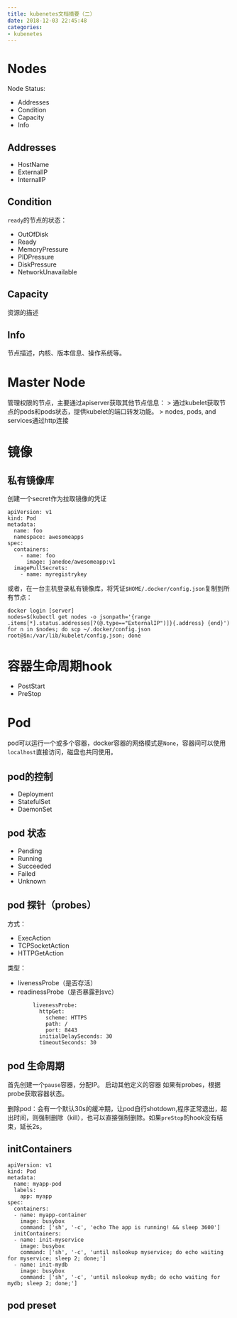 ```yaml
---
title: kubenetes文档摘要（二）
date: 2018-12-03 22:45:48
categories: 
- kubenetes
---
```


# Nodes

<!--more-->

Node Status:
* Addresses
* Condition
* Capacity
* Info

## Addresses
* HostName
* ExternalIP
* InternalIP

## Condition
`ready`的节点的状态：
* OutOfDisk
* Ready
* MemoryPressure
* PIDPressure
* DiskPressure
* NetworkUnavailable
 
## Capacity
资源的描述

## Info
节点描述，内核、版本信息、操作系统等。

# Master Node
管理权限的节点，主要通过apiserver获取其他节点信息：
	> 通过kubelet获取节点的pods和pods状态，提供kubelet的端口转发功能。
	> nodes, pods, and services通过http连接
	
# 镜像
## 私有镜像库
创建一个secret作为拉取镜像的凭证
```
apiVersion: v1
kind: Pod
metadata:
  name: foo
  namespace: awesomeapps
spec:
  containers:
    - name: foo
      image: janedoe/awesomeapp:v1
  imagePullSecrets:
    - name: myregistrykey
```

或者，在一台主机登录私有镜像库，将凭证`$HOME/.docker/config.json`复制到所有节点：

```
docker login [server]
nodes=$(kubectl get nodes -o jsonpath='{range .items[*].status.addresses[?(@.type=="ExternalIP")]}{.address} {end}')
for n in $nodes; do scp ~/.docker/config.json root@$n:/var/lib/kubelet/config.json; done
```

# 容器生命周期hook
* PostStart
* PreStop

# Pod
pod可以运行一个或多个容器，docker容器的网络模式是`None`，容器间可以使用`localhost`直接访问，磁盘也共同使用。

## pod的控制
* Deployment
* StatefulSet
* DaemonSet

## pod 状态
* Pending
* Running
* Succeeded
* Failed
* Unknown

## pod 探针（probes）
方式：
* ExecAction
* TCPSocketAction
* HTTPGetAction

类型：
* livenessProbe（是否存活）
* readinessProbe（是否暴露到svc）

```
        livenessProbe:
          httpGet:
            scheme: HTTPS
            path: /
            port: 8443
          initialDelaySeconds: 30
          timeoutSeconds: 30

```

## pod 生命周期
首先创建一个`pause`容器，分配IP。
启动其他定义的容器
如果有probes，根据probe获取容器状态。

删除pod：会有一个默认30s的缓冲期，让pod自行shotdown,程序正常退出，超出时间，则强制删除（kill），也可以直接强制删除。如果`preStop`的hook没有结束，延长2s。

## initContainers

```
apiVersion: v1
kind: Pod
metadata:
  name: myapp-pod
  labels:
    app: myapp
spec:
  containers:
  - name: myapp-container
    image: busybox
    command: ['sh', '-c', 'echo The app is running! && sleep 3600']
  initContainers:
  - name: init-myservice
    image: busybox
    command: ['sh', '-c', 'until nslookup myservice; do echo waiting for myservice; sleep 2; done;']
  - name: init-mydb
    image: busybox
    command: ['sh', '-c', 'until nslookup mydb; do echo waiting for mydb; sleep 2; done;']

```

## pod  preset

